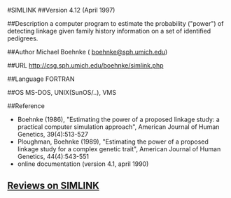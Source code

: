 #SIMLINK
##Version
4.12 (April 1997)

##Description
a computer program to estimate the probability ("power") of detecting linkage given family history information on a set of identified pedigrees.

##Author
Michael Boehnke ( boehnke@sph.umich.edu)

##URL
http://csg.sph.umich.edu/boehnke/simlink.php

##Language
FORTRAN

##OS
MS-DOS, UNIX(SunOS/..), VMS

##Reference
* Boehnke (1986), "Estimating the power of a proposed linkage study: a practical computer simulation approach", American Journal of Human Genetics, 39(4):513-527
* Ploughman, Boehnke (1989), "Estimating the power of a proposed linkage study for a complex genetic trait", American Journal of Human Genetics, 44(4):543-551
* online documentation (version 4.1, april 1990)


## [Reviews on SIMLINK](https://github.com/gaow/genetic-analysis-software/issues/516)